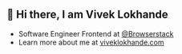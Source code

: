 ## 👋 Hi there, I am Vivek Lokhande

- Software Engineer Frontend at [@Browserstack](https://www.browserstack.com)
- Learn more about me at [viveklokhande.com](https://viveklokhande.com)
